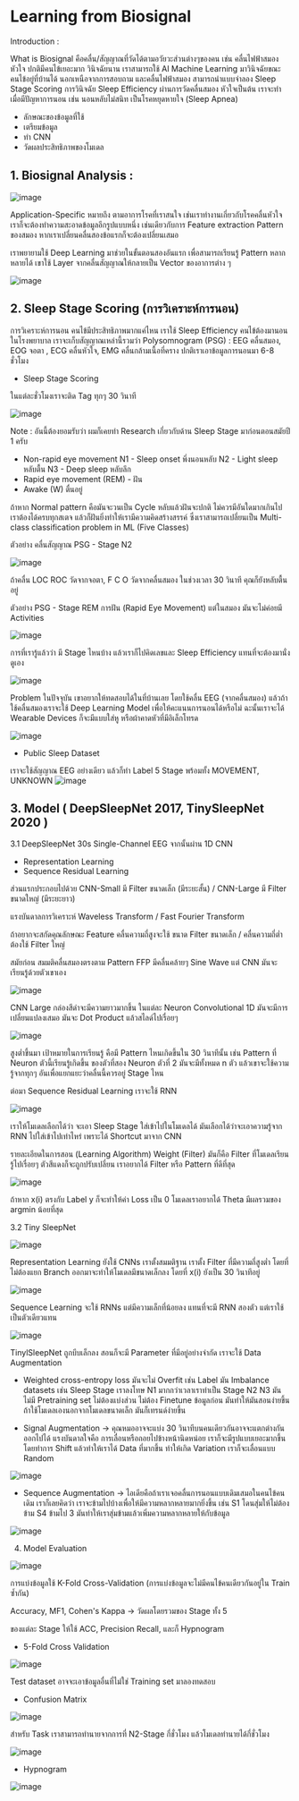 # Learning from Biosignal

Introduction :

What is Biosignal คือคลื่น/สัญญาณที่วัดได้ตามอวัยวะส่วนต่างๆของคน เช่น คลื่นไฟฟ้าสมอง หัวใจ
ปกติมีคนไข้เยอะมาก วินิจฉัยนาน เราสามารถใช้ AI Machine Learning มาวินิจฉัยขณะคนไข้อยู่ที่บ้านได้
นอกเหนือจากการสอบถาม และคลื่นไฟฟ้าสมอง สามารถนำแบบจำลอง Sleep Stage Scoring การวินิจฉัย Sleep Efficiency
ผ่านการวัดคลื่นสมอง หัวใจเป็นต้น เราจะทำเมื่อมีปัญหาการนอน เช่น นอนหลับไม่สนิท เป็นโรคหยุดหายใจ (Sleep Apnea) 

- ลักษณะของข้อมูลที่ใช้
- เตรียมข้อมูล
- ทำ CNN
- วัดผลประสิทธิภาพของโมเดล

## 1. Biosignal Analysis :

![image](https://github.com/user-attachments/assets/98281ca2-2fd4-439f-8bae-0c2d589ab4f1)

Application-Specific หมายถึง ตามอาการโรคที่เราสนใจ เช่นเราทำงานเกี่ยวกับโรคคลื่นหัวใจ เราก็จะต้องทำความสะอาดข้อมูลอีกรูปแบบหนึ่ง เช่นเดียวกับการ Feature extraction Pattern ของสมอง
หากเราเปลี่ยนคลื่นสองข้อแรกก็จะต้องเปลี่ยนเสมอ

เราพยายามใช้ Deep Learning มาช่วยในขั้นตอนสองอันแรก เพื่อสามารถเรียนรู้ Pattern หลากหลายได้
เขาใช้ Layer จากคลื่นสัญญาณให้กลายเป็น Vector ของอาการต่าง ๆ

![image](https://github.com/user-attachments/assets/8b98110a-eca4-4c05-97e5-f2d7b5ec279b)

## 2. Sleep Stage Scoring (การวิเคราะห์การนอน)

การวิเคราะห์การนอน คนไข้มีประสิทธิภาพมากแค่ไหน เราใช้ Sleep Efficiency
คนไข้ต้องมานอนในโรงพยาบาล เราจะเก็บสัญญาณเหล่านี้รวมว่า Polysomnogram (PSG) : EEG คลื่นสมอง, EOG จอตา , ECG คลื่นหัวใจ, EMG คลื่นกล้ามเนื้อที่คราง
ปกติเราเอาข้อมูลการนอนมา 6-8 ชั่วโมง

* Sleep Stage Scoring

ในแต่ละชั่วโมงเราจะติด Tag ทุกๆ 30 วินาที

![image](https://github.com/user-attachments/assets/abcb52ea-4610-4ec6-8192-5764c45d2aba)

Note : อันนี้ต้องยอมรับว่า ผมก็เคยทำ Research เกี่ยวกับด้าน Sleep Stage มาก่อนตอนสมัยปี 1 ครับ
* Non-rapid eye movement
N1 - Sleep onset พึ่งนอนหลับ
N2 - Light sleep หลับตื้น
N3 - Deep sleep หลับลึก
* Rapid eye movement (REM) - ฝัน
* Awake (W) ตื่นอยู่

ถ้าหาก Normal pattern คือมันจะวนเป็น Cycle หลับแล้วฝันจะปกติ ไม่ควรมีอันใดมากเกินไป เราต้องได้ครบทุกสเตจ แล้วก็ฝันยิ่งทำให้เรามีความคิดสร้างสรรค์
ซึ่งเราสามารถเปลี่ยนเป็น Multi-class classification problem in ML (Five Classes)

ตัวอย่าง คลื่นสัญญาณ PSG - Stage N2

![image](https://github.com/user-attachments/assets/105e5f89-9d44-4956-88dc-72d5629d44a8)

ถ้าคลื่น LOC ROC วัดจากจอตา, F C O วัดจากคลื่นสมอง ในช่วงเวลา 30 วินาที คุณก็ยังหลับตื้นอยู่

ตัวอย่าง PSG - Stage REM การฝัน (Rapid Eye Movement) แต่ในสมอง มันจะไม่ค่อยมี Activities

![image](https://github.com/user-attachments/assets/516e53a9-4342-4952-a308-de3936ccae8e)

การที่เรารู้แล้วว่า มี Stage ไหนบ้าง แล้วเราก็ไปคิดเลขและ Sleep Efficiency แทนที่จะต้องมานั่งดูเอง

![image](https://github.com/user-attachments/assets/7301073c-79fa-4ee1-8376-47ed30185b9e)

Problem ในปัจจุบัน เขาอยากให้ทดสอบได้ในที่บ้านเลย โดยใช้คลื่น EEG (จากคลื่นสมอง) แล้วถ้าใช้คลื่นสมองเราจะใช้ Deep Learning Model เพื่อให้คะแนนการนอนได้หรือไม่
ฉะนั้นเราจะได้ Wearable Devices ก็จะมีแบบใส่หู หรือผ้าคาดหัวที่มีอิเล็กโทรด

![image](https://github.com/user-attachments/assets/695758bf-124e-46cf-a5d5-967bc4796ef8)

* Public Sleep Dataset

เราจะใช้สัญญาณ EEG อย่างเดียว แล้วก็ทำ Label 5 Stage พร้อมทั้ง MOVEMENT, UNKNOWN
![image](https://github.com/user-attachments/assets/52720584-b40a-4d73-b3e3-3a78de8c6134)

## 3. Model ( DeepSleepNet 2017, TinySleepNet 2020 )

3.1 DeepSleepNet
30s Single-Channel EEG จากนั้นผ่าน 1D CNN
* Representation Learning
* Sequence Residual Learning

ส่วนแรกประกอบไปด้วย CNN-Small มี Filter ขนาดเล็ก (มีระยะสั้น) / CNN-Large มี Filter ขนาดใหญ่ (มีระยะยาว)

แรงบันดาลการวิเคราะห์ Waveless Transform / Fast Fourier Transform

ถ้าอยากจะสกัดคุณลักษณะ Feature คลื่นความถี่สูงจะใช้ ขนาด Filter ขนาดเล็ก / คลื่นความถี่ต่ำ ต้องใช้ Filter ใหญ่

สมัยก่อน สมมติคลื่นสมองตรงตาม Pattern FFP มีคลื่นคล้ายๆ Sine Wave แต่ CNN มันจะเรียนรู้ด้วยตัวเขาเอง

![image](https://github.com/user-attachments/assets/8b93b56b-1cb7-4b12-b77d-74b7d8f19b4d)

CNN Large กล่องสีดำจะมีความยาวมากขึ้น ในแต่ละ Neuron Convolutional 1D มันจะมีการเปลี่ยนแปลงเสมอ
มันจะ Dot Product แล้วสไลด์ไปเรื่อยๆ 

![image](https://github.com/user-attachments/assets/8041b979-015c-49da-a346-852def35bb94)

สูงต่ำขึ้นมา เป้าหมายในการเรียนรู้ คือมี Pattern ไหนเกิดขึ้นใน 30 วินาทีนั้น เช่น Pattern ที่ Neuron ตัวนี้เรียนรู้เกิดขึ้น
ของตัวที่สอง Neuron ตัวที่ 2 มันจะมีทั้งหมด n ตัว แล้วเขาจะใช้ความรู้จากทุกๆ อันเพื่อแยกแยะว่าคลื่นนี้ควรอยู่ Stage ไหน

ต่อมา Sequence Residual Learning เราจะใช้ RNN

![image](https://github.com/user-attachments/assets/d9e04b9d-150d-420c-8268-308e4f0f7f97)

เราให้โมเดลเลือกได้ว่า จะเอา Sleep Stage ใส่เข้าไปในโมเดลได้ มันเลือกได้ว่าจะเอาความรู้จาก RNN ไปใส่เข้าไปเท่าไหร่ เพราะได้ Shortcut มาจาก CNN

รายละเอียดในการสอน (Learning Algorithm)
Weight (Filter) มันก็คือ Filter ที่โมเดลเรียนรู้ไปเรื่อยๆ ตัวสีแดงก็จะถูกปรับเปลี่ยน เราอยากได้ Filter หรือ Pattern ที่ดีที่สุด

![image](https://github.com/user-attachments/assets/d0b76996-529a-4a42-8a69-58e20b3bd603)

ถ้าหาก x(i) ตรงกับ Label y ก็จะทำให้ค่า Loss เป็น 0
โมเดลเราอยากได้ Theta มีผลรวมของ argmin น้อยที่สุด

3.2 Tiny SleepNet

![image](https://github.com/user-attachments/assets/6d30e7b0-3ede-4d2f-93de-55e02de109d9)


Representation Learning ยังใช้ CNNs เราตั้งสมมติฐาน เราตั้ง Filter ที่มีความถี่สูงต่ำ โดยที่ไม่ต้องแยก Branch ออกมาจะทำให้โมเดลมีขนาดเล็กลง โดยที่ x(i) ยังเป็น 30 วินาทีอยู่

![image](https://github.com/user-attachments/assets/6183156b-f4b3-48e6-8b6b-b2fbc5da9bf7)

Sequence Learning จะใช้ RNNs แต่มีความเล็กที่น้อยลง แทนที่จะมี RNN สองตัว แต่เราใช้เป็นตัวเดียวแทน

![image](https://github.com/user-attachments/assets/0b0612cf-482f-4509-afa4-0272fc1e9c91)

TinylSleepNet ถูกบีบเล็กลง สอนก็จะมี Parameter ที่มีอยู่อย่างจำกัด เราจะใช้ Data Augmentation 

* Weighted cross-entropy loss มันจะไม่ Overfit เช่น Label มัน Imbalance datasets เช่น Sleep Stage
เราลงโทษ N1 มากกว่าเวลาเราทำเป็น Stage N2 N3
มันไม่มี Pretraining set ไม่ต้องแบ่งส่วน ไม่ต้อง Finetune ข้อมูลก่อน มันทำให้มันสอนง่ายขึ้น ถ้าใช้โมเดลเองนอกจากโมเดลขนาดเล็ก มันก็เทรนด์ง่ายขึ้น

* Signal Augmentation -> คุณหมออาจจะแบ่ง 30 วินาทีบนคนเดียวกันอาจจะแตกต่างกันออกไปได้
แรงบันดาลใจคือ การเลื่อนหรือถอยไปข้างหน้านิดหน่อย เราก็จะมีรูปแบบเยอะมากขึ้น โดยทำการ Shift แล้วทำให้เราได้ Data ที่มากขึ้น ทำให้เกิด Variation เราก็จะเลื่อนแบบ Random

![image](https://github.com/user-attachments/assets/49676d48-e181-4666-bfe9-6ba2ba193857)

* Sequence Augmentation -> ไอเดียคือถ้าเราเจอคลื่นการนอนแบบเดิมเสมอในคนไข้คนเดิม
เราก็เลยคิดว่า เราจะข้ามไปบ้างเพื่อให้มีความหลากหลายมากยิ่งขึ้น เช่น S1 โดนสุ่มให้ไม่ต้องข้าม S4 ข้ามไป 3 มันทำให้เราสุ่มข้ามแล้วเพิ่มความหลากหลายให้กับข้อมูล

![image](https://github.com/user-attachments/assets/17949a7a-4b71-4410-81f4-5ca29f72e84f)

4. Model Evaluation

![image](https://github.com/user-attachments/assets/201e2006-cec9-4f4a-9947-5dc406122174)

การแบ่งข้อมูลใช้ K-Fold Cross-Validation (การแบ่งข้อมูลจะไม่มีคนไข้คนเดียวกันอยู่ใน Train ซ้ำกัน)

Accuracy, MF1, Cohen's Kappa -> วัดผลโดยรวมของ Stage ทั้ง 5

ของแต่ละ Stage ให้ใช้ ACC, Precision Recall, และก็ Hypnogram

* 5-Fold Cross Validation

![image](https://github.com/user-attachments/assets/b363af59-15a3-4f53-a669-e0111bc93852)

Test dataset อาจจะเอาข้อมูลอื่นที่ไม่ใช่ Training set มาลองทดสอบ

* Confusion Matrix

![image](https://github.com/user-attachments/assets/4c8f6b0a-6924-4822-a22c-b3a1acd74981)

สำหรับ Task เราสามารถทำนายจากการที่ N2-Stage กี่ชั่วโมง แล้วโมเดลทำนายได้กี่ชั่วโมง

![image](https://github.com/user-attachments/assets/339d0bef-b59f-442e-ab45-0b21b36ce1fb)

* Hypnogram

![image](https://github.com/user-attachments/assets/4f5c63da-e925-4e93-92e7-ca6c8169ceaf)














